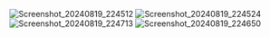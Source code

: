 ![Screenshot_20240819_224512](https://github.com/user-attachments/assets/3b4f8167-2afc-433a-9360-2581d8de2632)
![Screenshot_20240819_224524](https://github.com/user-attachments/assets/2593cd30-e81c-4af6-a065-e8c422d27ab5)
![Screenshot_20240819_224713](https://github.com/user-attachments/assets/00f854ef-ca5e-488c-b116-5e42e2bc9773)
![Screenshot_20240819_224650](https://github.com/user-attachments/assets/c8c6bad0-854e-4271-877d-d9a608c307b2)


